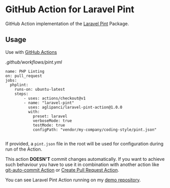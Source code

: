 # GitHub Action for Laravel Pint  

GitHub Action implementation of the [Laravel Pint](https://github.com/laravel/pint) Package. 

## Usage

Use with [GitHub Actions](https://github.com/features/actions)

_.github/workflows/pint.yml_

```
name: PHP Linting
on: pull_request
jobs:
  phplint:
    runs-on: ubuntu-latest
    steps:
        - uses: actions/checkout@v1
        - name: "laravel-pint"
          uses: aglipanci/laravel-pint-action@1.0.0
          with:
            preset: laravel
            verboseMode: true
            testMode: true
            configPath: "vendor/my-company/coding-style/pint.json"
          
```
If provided, a `pint.json` file in the root will be used for configuration during run of the Action.

This action **DOESN'T** commit changes automatically. If you want to achieve such behaviour you have to use it in combination with another action like [git-auto-commit Action](https://github.com/stefanzweifel/git-auto-commit-action) or [Create Pull Request Action](https://github.com/marketplace/actions/create-pull-request).

You can see Laravel Pint Action running on my [demo repository](https://github.com/aglipanci/laravel-pint-action-demo/pulls).


